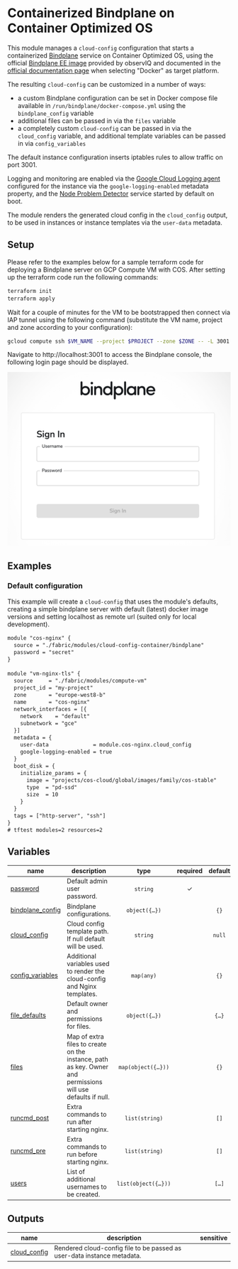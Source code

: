 # Containerized Bindplane on Container Optimized OS

This module manages a `cloud-config` configuration that starts a containerized [Bindplane](https://observiq.com/solutions) service on Container Optimized OS, using the official [Bindplane EE image](https://hub.docker.com/r/observiq/bindplane-ee) provided by observIQ and documented in the [official documentation page](https://observiq.com/download) when selecting "Docker" as target platform.

The resulting `cloud-config` can be customized in a number of ways:

- a custom Bindplane configuration can be set in Docker compose file available in `/run/bindplane/docker-compose.yml` using the `bindplane_config` variable
- additional files can be passed in via the `files` variable
- a completely custom `cloud-config` can be passed in via the `cloud_config` variable, and additional template variables can be passed in via `config_variables`

The default instance configuration inserts iptables rules to allow traffic on port 3001.

Logging and monitoring are enabled via the [Google Cloud Logging agent](https://cloud.google.com/container-optimized-os/docs/how-to/logging) configured for the instance via the `google-logging-enabled` metadata property, and the [Node Problem Detector](https://cloud.google.com/container-optimized-os/docs/how-to/monitoring) service started by default on boot.

The module renders the generated cloud config in the `cloud_config` output, to be used in instances or instance templates via the `user-data` metadata.

## Setup

Please refer to the examples below for a sample terraform code for deploying a Bindplane server on GCP Compute VM with COS. After setting up the terraform code run the following commands:

```bash
terraform init
terraform apply
```

Wait for a couple of minutes for the VM to be bootstrapped then connect via IAP tunnel using the following command (substitute the VM name, project and zone according to your configuration):

```bash
gcloud compute ssh $VM_NAME --project $PROJECT --zone $ZONE -- -L 3001:127.0.0.1:3001 -N -q -f
```

Navigate to http://localhost:3001 to access the Bindplane console, the following login page should be displayed.

<p align="center">
  <img src="./images/login.png" alt="Bindplane Login page">
</p>

## Examples

### Default configuration

This example will create a `cloud-config` that uses the module's defaults, creating a simple bindplane server with default (latest) docker image versions and setting localhost as remote url (suited only for local development).

```hcl
module "cos-nginx" {
  source = "./fabric/modules/cloud-config-container/bindplane"
  password = "secret"
}

module "vm-nginx-tls" {
  source     = "./fabric/modules/compute-vm"
  project_id = "my-project"
  zone       = "europe-west8-b"
  name       = "cos-nginx"
  network_interfaces = [{
    network    = "default"
    subnetwork = "gce"
  }]
  metadata = {
    user-data              = module.cos-nginx.cloud_config
    google-logging-enabled = true
  }
  boot_disk = {
    initialize_params = {
      image = "projects/cos-cloud/global/images/family/cos-stable"
      type  = "pd-ssd"
      size  = 10
    }
  }
  tags = ["http-server", "ssh"]
}
# tftest modules=2 resources=2
```

<!-- BEGIN TFDOC -->
## Variables

| name | description | type | required | default |
|---|---|:---:|:---:|:---:|
| [password](variables.tf#L63) | Default admin user password. | <code>string</code> | ✓ |  |
| [bindplane_config](variables.tf#L17) | Bindplane configurations. | <code title="object&#40;&#123;&#10;  remote_url                      &#61; optional&#40;string, &#34;localhost&#34;&#41;&#10;  bindplane_server_image          &#61; optional&#40;string, &#34;us-central1-docker.pkg.dev&#47;observiq-containers&#47;bindplane&#47;bindplane-ee:latest&#34;&#41;&#10;  bindplane_transform_agent_image &#61; optional&#40;string, &#34;us-central1-docker.pkg.dev&#47;observiq-containers&#47;bindplane&#47;bindplane-transform-agent:latest&#34;&#41;&#10;  bindplane_prometheus_image      &#61; optional&#40;string, &#34;us-central1-docker.pkg.dev&#47;observiq-containers&#47;bindplane&#47;bindplane-prometheus:1.56.0&#34;&#41;&#10;&#125;&#41;">object&#40;&#123;&#8230;&#125;&#41;</code> |  | <code>&#123;&#125;</code> |
| [cloud_config](variables.tf#L29) | Cloud config template path. If null default will be used. | <code>string</code> |  | <code>null</code> |
| [config_variables](variables.tf#L35) | Additional variables used to render the cloud-config and Nginx templates. | <code>map&#40;any&#41;</code> |  | <code>&#123;&#125;</code> |
| [file_defaults](variables.tf#L41) | Default owner and permissions for files. | <code title="object&#40;&#123;&#10;  owner       &#61; string&#10;  permissions &#61; string&#10;&#125;&#41;">object&#40;&#123;&#8230;&#125;&#41;</code> |  | <code title="&#123;&#10;  owner       &#61; &#34;root&#34;&#10;  permissions &#61; &#34;0644&#34;&#10;&#125;">&#123;&#8230;&#125;</code> |
| [files](variables.tf#L53) | Map of extra files to create on the instance, path as key. Owner and permissions will use defaults if null. | <code title="map&#40;object&#40;&#123;&#10;  content     &#61; string&#10;  owner       &#61; string&#10;  permissions &#61; string&#10;&#125;&#41;&#41;">map&#40;object&#40;&#123;&#8230;&#125;&#41;&#41;</code> |  | <code>&#123;&#125;</code> |
| [runcmd_post](variables.tf#L68) | Extra commands to run after starting nginx. | <code>list&#40;string&#41;</code> |  | <code>&#91;&#93;</code> |
| [runcmd_pre](variables.tf#L74) | Extra commands to run before starting nginx. | <code>list&#40;string&#41;</code> |  | <code>&#91;&#93;</code> |
| [users](variables.tf#L80) | List of additional usernames to be created. | <code title="list&#40;object&#40;&#123;&#10;  username &#61; string,&#10;  uid      &#61; number,&#10;&#125;&#41;&#41;">list&#40;object&#40;&#123;&#8230;&#125;&#41;&#41;</code> |  | <code title="&#91;&#10;&#93;">&#91;&#8230;&#93;</code> |

## Outputs

| name | description | sensitive |
|---|---|:---:|
| [cloud_config](outputs.tf#L17) | Rendered cloud-config file to be passed as user-data instance metadata. |  |
<!-- END TFDOC -->
